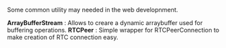 Some common utility may needed in the web developnment.

<b> ArrayBufferStream</b> : Allows to creare a dynamic arraybuffer used for buffering operations.
<b> RTCPeer</b> : Simple wrapper for RTCPeerConnection to make creation of RTC connection easy. 
